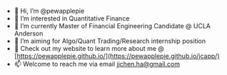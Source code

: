 - 👋 Hi, I’m @pewapplepie
- 👀 I’m interested in Quantitative Finance
- 🌱 I’m currently Master of Financial Engineering Candidate @ UCLA Anderson
- 💞️ I’m aiming for Algo/Quant Trading/Research internship position 
- 🏀 Check out my website to learn more about me @ [https://pewapplepie.github.io/](https://pewapplepie.github.io/jcapp/)
- 📫 Welcome to reach me via email jjchen.ha@gmail.com

<!---
pewapplepie/pewapplepie is a ✨ special ✨ repository because its `README.md` (this file) appears on your GitHub profile.
You can click the Preview link to take a look at your changes.
--->
